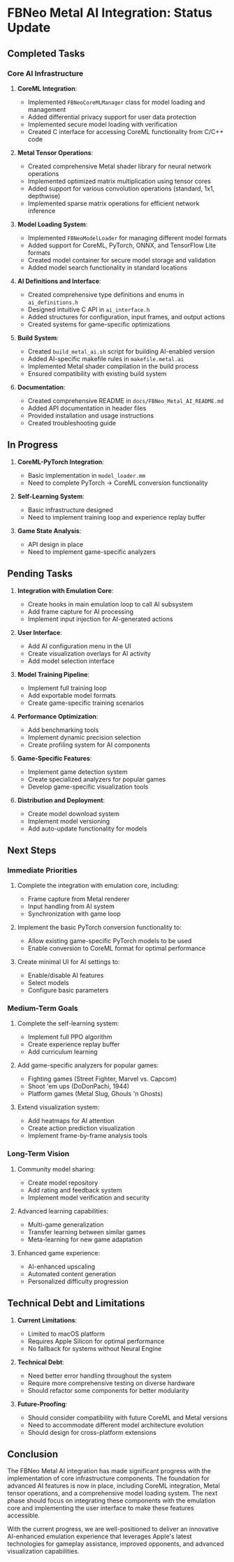 # FBNeo Metal AI Integration: Status Update

## Completed Tasks

### Core AI Infrastructure

1. **CoreML Integration**:
   - Implemented `FBNeoCoreMLManager` class for model loading and management
   - Added differential privacy support for user data protection
   - Implemented secure model loading with verification
   - Created C interface for accessing CoreML functionality from C/C++ code

2. **Metal Tensor Operations**:
   - Created comprehensive Metal shader library for neural network operations
   - Implemented optimized matrix multiplication using tensor cores
   - Added support for various convolution operations (standard, 1x1, depthwise)
   - Implemented sparse matrix operations for efficient network inference

3. **Model Loading System**:
   - Implemented `FBNeoModelLoader` for managing different model formats
   - Added support for CoreML, PyTorch, ONNX, and TensorFlow Lite formats
   - Created model container for secure model storage and validation
   - Added model search functionality in standard locations

4. **AI Definitions and Interface**:
   - Created comprehensive type definitions and enums in `ai_definitions.h`
   - Designed intuitive C API in `ai_interface.h`
   - Added structures for configuration, input frames, and output actions
   - Created systems for game-specific optimizations

5. **Build System**:
   - Created `build_metal_ai.sh` script for building AI-enabled version
   - Added AI-specific makefile rules in `makefile.metal.ai`
   - Implemented Metal shader compilation in the build process
   - Ensured compatibility with existing build system

6. **Documentation**:
   - Created comprehensive README in `docs/FBNeo_Metal_AI_README.md`
   - Added API documentation in header files
   - Provided installation and usage instructions
   - Created troubleshooting guide

## In Progress

1. **CoreML-PyTorch Integration**:
   - Basic implementation in `model_loader.mm`
   - Need to complete PyTorch → CoreML conversion functionality

2. **Self-Learning System**:
   - Basic infrastructure designed
   - Need to implement training loop and experience replay buffer

3. **Game State Analysis**:
   - API design in place
   - Need to implement game-specific analyzers

## Pending Tasks

1. **Integration with Emulation Core**:
   - Create hooks in main emulation loop to call AI subsystem
   - Add frame capture for AI processing
   - Implement input injection for AI-generated actions

2. **User Interface**:
   - Add AI configuration menu in the UI
   - Create visualization overlays for AI activity
   - Add model selection interface

3. **Model Training Pipeline**:
   - Implement full training loop
   - Add exportable model formats
   - Create game-specific training scenarios

4. **Performance Optimization**:
   - Add benchmarking tools
   - Implement dynamic precision selection
   - Create profiling system for AI components

5. **Game-Specific Features**:
   - Implement game detection system
   - Create specialized analyzers for popular games
   - Develop game-specific visualization tools

6. **Distribution and Deployment**:
   - Create model download system
   - Implement model versioning
   - Add auto-update functionality for models

## Next Steps

### Immediate Priorities

1. Complete the integration with emulation core, including:
   - Frame capture from Metal renderer
   - Input handling from AI system
   - Synchronization with game loop

2. Implement the basic PyTorch conversion functionality to:
   - Allow existing game-specific PyTorch models to be used
   - Enable conversion to CoreML format for optimal performance

3. Create minimal UI for AI settings to:
   - Enable/disable AI features
   - Select models
   - Configure basic parameters

### Medium-Term Goals

1. Complete the self-learning system:
   - Implement full PPO algorithm
   - Create experience replay buffer
   - Add curriculum learning

2. Add game-specific analyzers for popular games:
   - Fighting games (Street Fighter, Marvel vs. Capcom)
   - Shoot 'em ups (DoDonPachi, 1944)
   - Platform games (Metal Slug, Ghouls 'n Ghosts)

3. Extend visualization system:
   - Add heatmaps for AI attention
   - Create action prediction visualization
   - Implement frame-by-frame analysis tools

### Long-Term Vision

1. Community model sharing:
   - Create model repository
   - Add rating and feedback system
   - Implement model verification and security

2. Advanced learning capabilities:
   - Multi-game generalization
   - Transfer learning between similar games
   - Meta-learning for new game adaptation

3. Enhanced game experience:
   - AI-enhanced upscaling
   - Automated content generation
   - Personalized difficulty progression

## Technical Debt and Limitations

1. **Current Limitations**:
   - Limited to macOS platform
   - Requires Apple Silicon for optimal performance
   - No fallback for systems without Neural Engine

2. **Technical Debt**:
   - Need better error handling throughout the system
   - Require more comprehensive testing on diverse hardware
   - Should refactor some components for better modularity

3. **Future-Proofing**:
   - Should consider compatibility with future CoreML and Metal versions
   - Need to accommodate different model architecture evolution
   - Should design for cross-platform extensions

## Conclusion

The FBNeo Metal AI integration has made significant progress with the implementation of core infrastructure components. The foundation for advanced AI features is now in place, including CoreML integration, Metal tensor operations, and a comprehensive model loading system. The next phase should focus on integrating these components with the emulation core and implementing the user interface to make these features accessible.

With the current progress, we are well-positioned to deliver an innovative AI-enhanced emulation experience that leverages Apple's latest technologies for gameplay assistance, improved opponents, and advanced visualization capabilities. 